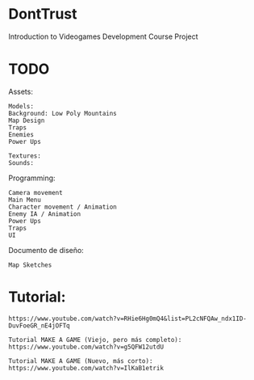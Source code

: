 # DontTrust
Introduction to Videogames Development Course Project

# TODO

Assets:

	Models:
  	Background: Low Poly Mountains
  	Map Design
  	Traps
  	Enemies
  	Power Ups
    
	Textures:
	Sounds:

Programming:

	Camera movement
	Main Menu
	Character movement / Animation
	Enemy IA / Animation
	Power Ups
	Traps
	UI
  
  
 Documento de diseño:
 
	Map Sketches
	
# Tutorial:

	https://www.youtube.com/watch?v=RHie6Hg0mQ4&list=PL2cNFQAw_ndx1ID-DuvFoeGR_nE4jOFTq
	
	Tutorial MAKE A GAME (Viejo, pero más completo):
	https://www.youtube.com/watch?v=g5QFW12utdU
	
	Tutorial MAKE A GAME (Nuevo, más corto):
	https://www.youtube.com/watch?v=IlKaB1etrik

